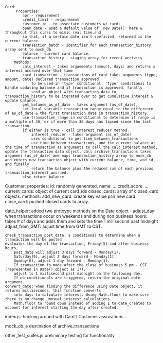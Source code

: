     Card: 
         Properties:
            apr - requirement
            credit_limit - requirement
            customer_id - to associate customers w/ cards
            open_date - used a default value of 'new Date()' here & throughout this class to mimic real time,and 
            so that, if a certain date isn't speficied, returned is the current balance.
            transaction_batch - identifier for each transaction_history array sent to mock_db.
            balance - current card balance.
            transaction_history - staging array for recent activity
        Methods:
            calc_interest - takes arguements (amount, days) and returns a interest accrued over that time
            card_transaction - transactions of card takes arguments (type, amount, date) declared transaction_approved 
                to be used in 'type' conditional. 'type' conditional to handle updating balance and if transaction is approved. finally 
                send an object with transaction data to transaction_history to be iterated over to get cumulative interest & update balance.
            get_balance_as_of_date - takes argument (as_of_date),
            set local variable transaction_range equal to the difference of as_of_date & the first transaction date in transaction_history.
            use transaction_range in conditional to determine if range is a multiple of 30, or if more than 30 days has lapsed since the last transaction.
            if either is true - call interest_reducer method.
                interest_reducer - takes argument (as_of_date)
                uses conditional to get time_between_transactions
                use time_between_transactions, and the current balance at the time of transaction as arguments to call the calc_interest method, update the transaction data object, call archive_transactions takes argument (as_of_date) and maps transaction_history array to mock_db. and enters new transaction object with current balance, time, and id, and finally
                return the balance plus the reduced sum of each previous transaction_interest_accrued.
            else return balance
Customer:
    properties:
        id: randomly generated,
        name: ...
        credit_score: ...
        current_cards: object of current card_ids
        closed_cards: array of closed_card objects.
    methods:
        add_new_card: create key value pair new card.
        close_card: pushed closed cards to array.


date_helper:
    added two protoype methods on the Date object -
    adjust_day: when transactions occur on weekends and during non business hours.
        takes # of days and adds them and sets the time 1 millisecond past midnight
    adjust_from_GMT: adjust time from GMT to CST.

    check_transaction_post_date: a conditional to determine when a transaction will be posted
    evaluates the day of the transaction, Friday(5) and after business hours,
        post_date will adjust 3 days forward - Monday(1).
        Saturday(6), adjust 2 days forward - Monday(1).
        Sunday(0), adjust 1 day forward - Monday(1).
        If transaction is made after the close of business 5 pm - CST (represented in Date() object as 17),
        adjust to 1 millisecond past midnight on the following day.
        If no conditionals are triggered, return the original date argument.
    convert_date: when finding the difference using Date object, it returns milliseconds, this function converts 
        into days to calculate interest. Using Math.floor to make sure there is no change unusual interest calculations.
        Math.floor to round down instead of adding 1 to date_created to account for interest starting the day after created.

index.js:
    hacking around with Card / Customer assocations...

mock_db.js
    destination of archive_transactions

other_test_suites.js
    preliminary testing for functionality
    